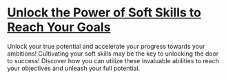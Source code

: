 
# [Unlock the Power of Soft Skills to Reach Your Goals](https://www.mindhaste.com/t/soft-skills/unlock-the-power-of-soft-skills-to-reach-your-goals-187)

Unlock your true potential and accelerate your progress towards your ambitions! Cultivating your soft skills may be the key to unlocking the door to success! Discover how you can utilize these invaluable abilities to reach your objectives and unleash your full potential.
    